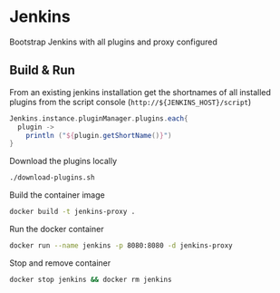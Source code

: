 # Jenkins #

Bootstrap Jenkins with all plugins and proxy configured

## Build & Run ##

From an existing jenkins installation get the shortnames of all installed plugins from the script console (`http://${JENKINS_HOST}/script`)

```groovy
Jenkins.instance.pluginManager.plugins.each{
  plugin ->
    println ("${plugin.getShortName()}")
}
```

Download the plugins locally

``` sh
./download-plugins.sh
```

Build the container image

``` sh
docker build -t jenkins-proxy .
```

Run the docker container

```sh
docker run --name jenkins -p 8080:8080 -d jenkins-proxy
```

Stop and remove container

```sh
docker stop jenkins && docker rm jenkins
```
